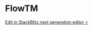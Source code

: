 # FlowTM

[Edit in StackBlitz next generation editor ⚡️](https://stackblitz.com/~/github.com/janriis/FlowTM)
